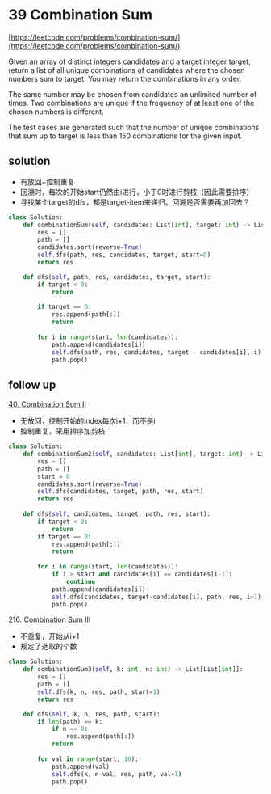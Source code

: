 # 39 Combination Sum
[https://leetcode.com/problems/combination-sum/](https://leetcode.com/problems/combination-sum/)

Given an array of distinct integers candidates and a target integer target, return a list of all unique combinations of candidates where the chosen numbers sum to target. You may return the combinations in any order.

The same number may be chosen from candidates an unlimited number of times. Two combinations are unique if the 
frequency of at least one of the chosen numbers is different.

The test cases are generated such that the number of unique combinations that sum up to target is less than 150 combinations for the given input.

## solution
- 有放回+控制重复
- 回溯时，每次的开始start仍然由i进行，小于0时进行剪枝（因此需要排序）
- 寻找某个target的dfs，都是target-item来递归。回溯是否需要再加回去？

```python
class Solution:
    def combinationSum(self, candidates: List[int], target: int) -> List[List[int]]:
        res = []
        path = []
        candidates.sort(reverse=True)
        self.dfs(path, res, candidates, target, start=0)
        return res

    def dfs(self, path, res, candidates, target, start):
        if target < 0:
            return
        
        if target == 0:
            res.append(path[:])
            return
        
        for i in range(start, len(candidates)):
            path.append(candidates[i])
            self.dfs(path, res, candidates, target - candidates[i], i)  # 有放回i, 无放回i+1
            path.pop()
```


## follow up

[40. Combination Sum II](https://leetcode.com/problems/combination-sum-ii/)
- 无放回，控制开始的index每次i+1，而不是i
- 控制重复，采用排序加剪枝
```python
class Solution:
    def combinationSum2(self, candidates: List[int], target: int) -> List[List[int]]:
        res = []
        path = []
        start = 0
        candidates.sort(reverse=True)
        self.dfs(candidates, target, path, res, start)
        return res
    
    def dfs(self, candidates, target, path, res, start):
        if target < 0:
            return
        if target == 0:
            res.append(path[:])
            return
        
        for i in range(start, len(candidates)):
            if i > start and candidates[i] == candidates[i-1]:
                continue
            path.append(candidates[i])            
            self.dfs(candidates, target-candidates[i], path, res, i+1)
            path.pop()
```

[216. Combination Sum III](https://leetcode.com/problems/combination-sum-iii/)
- 不重复，开始从i+1
- 规定了选取的个数

```python
class Solution:
    def combinationSum3(self, k: int, n: int) -> List[List[int]]:
        res = []
        path = []
        self.dfs(k, n, res, path, start=1)
        return res

    def dfs(self, k, n, res, path, start):
        if len(path) == k:
            if n == 0:
                res.append(path[:])
            return
        
        for val in range(start, 10):
            path.append(val)
            self.dfs(k, n-val, res, path, val+1)
            path.pop()
```
